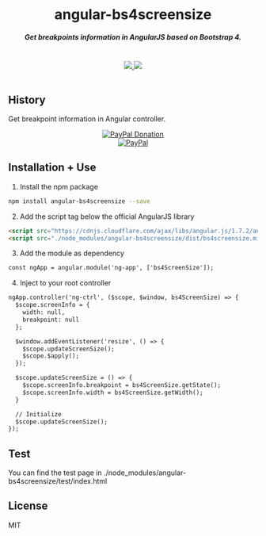 <h1 align="center">angular-bs4screensize</h1>

<h5 align="center">Get breakpoints information in AngularJS based on Bootstrap 4.
</h5>
<br />
<div align="center">
  <a href="https://github.com/ssmak/angular-bs4screensize">
    <img src="https://img.shields.io/badge/version-v1.2.3-blueviolet.svg" />
  </a>
  <a href="https://www.npmjs.com/package/angular-bs4screensize">
    <img src="https://img.shields.io/badge/env-angularjs-orange.svg" />
  </a>
</div>
<br />

## History
Get breakpoint information in Angular controller.
<br />
<div align="center">
  <a href="https://paypal.me/ssmak">
    <img src="https://img.shields.io/badge/Donate-PayPal-green.svg" alt="PayPal Donation" />
  </a>
  <br />
  <a href="https://paypal.me/ssmak">
    <img src="https://www.paypalobjects.com/webstatic/mktg/logo/AM_mc_vs_dc_ae.jpg" alt="PayPal" />
  </a>
</div>

## Installation + Use
1. Install the npm package
``` bash
npm install angular-bs4screensize --save
```

2. Add the script tag below the official AngularJS library
```html
<script src="https://cdnjs.cloudflare.com/ajax/libs/angular.js/1.7.2/angular.min.js"></script>
<script src="./node_modules/angular-bs4screensize/dist/bs4screensize.min.js"></script>
```

3. Add the module as dependency
```html
const ngApp = angular.module('ng-app', ['bs4ScreenSize']);
```

4. Inject to your root controller
```html
ngApp.controller('ng-ctrl', ($scope, $window, bs4ScreenSize) => {
  $scope.screenInfo = {
    width: null,
    breakpoint: null
  };

  $window.addEventListener('resize', () => {
    $scope.updateScreenSize();
    $scope.$apply();
  });

  $scope.updateScreenSize = () => {
    $scope.screenInfo.breakpoint = bs4ScreenSize.getState();
    $scope.screenInfo.width = bs4ScreenSize.getWidth();
  }

  // Initialize
  $scope.updateScreenSize();
});
```

## Test
You can find the test page in ./node_modules/angular-bs4screensize/test/index.html

## License
MIT
